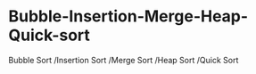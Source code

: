 # Bubble-Insertion-Merge-Heap-Quick-sort
Bubble Sort /Insertion Sort /Merge Sort /Heap Sort /Quick Sort 
